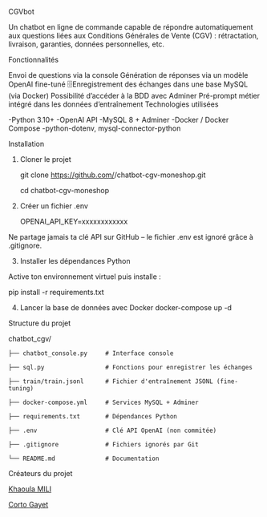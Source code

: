 CGVbot
 
Un chatbot en ligne de commande capable de répondre automatiquement aux questions liées aux Conditions Générales de Vente (CGV) : rétractation, livraison, garanties, données personnelles, etc.
 
Fonctionnalités
 
   Envoi de questions via la console
   Génération de réponses via un modèle OpenAI fine-tuné
   🗄Enregistrement des échanges dans une base MySQL (via Docker)
   Possibilité d’accéder à la BDD avec Adminer
   Pré-prompt métier intégré dans les données d’entraînement
Technologies utilisées
 
   -Python 3.10+
   -OpenAI API
   -MySQL 8 + Adminer
   -Docker / Docker Compose
   -python-dotenv, mysql-connector-python
 
Installation
 
1. Cloner le projet
 
   git clone https://github.com/<ton-pseudo>/chatbot-cgv-moneshop.git
 
   cd chatbot-cgv-moneshop
 
2. Créer un fichier .env
 
   OPENAI_API_KEY=xxxxxxxxxxxx
 
Ne partage jamais ta clé API sur GitHub – le fichier .env est ignoré grâce à .gitignore.
 
3. Installer les dépendances Python
 
Active ton environnement virtuel puis installe :
 
   pip install -r requirements.txt
 
4. Lancer la base de données avec Docker
   docker-compose up -d
 
Structure du projet
 
chatbot_cgv/
```
├── chatbot_console.py     # Interface console
 
├── sql.py                 # Fonctions pour enregistrer les échanges
 
├── train/train.jsonl      # Fichier d'entraînement JSONL (fine-tuning)
 
├── docker-compose.yml     # Services MySQL + Adminer
 
├── requirements.txt       # Dépendances Python
 
├── .env                   # Clé API OpenAI (non commitée)
 
├── .gitignore             # Fichiers ignorés par Git
 
└── README.md              # Documentation
 ```
Créateurs du projet
 
[Khaoula MILI](https://github.com/khaoulaMili123)
 
[Corto Gayet](https://github.com/CortoGyt)
